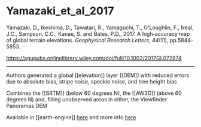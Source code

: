 # Yamazaki_et_al_2017

Yamazaki, D., Ikeshima, D., Tawatari, R., Yamaguchi, T., O'Loughlin, F., Neal, J.C., Sampson, C.C., Kanae, S. and Bates, P.D., 2017. A high‐accuracy map of global terrain elevations. _Geophysical Research Letters_, _44_(11), pp.5844-5853.

https://agupubs.onlinelibrary.wiley.com/doi/full/10.1002/2017GL072874

---

Authors generated a global [[elevation]] layer [[DEM]] with reduced errors due to absolute bias, stripe noise, speckle noise, and tree height bias

Combines the [[SRTM]] (below 60 degrees N), the [[AW3D]] (above 60 degrees N) and, filling unobserved areas in either, the Viewfinder Panoramas DEM 

Available in [[earth-engine]] [here](https://developers.google.com/earth-engine/datasets/catalog/MERIT_DEM_v1_0_3) and more info [here](http://hydro.iis.u-tokyo.ac.jp/~yamadai/MERIT_DEM/index.html)